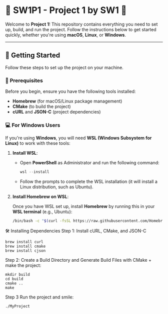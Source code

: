 # 🌟 **SW1P1 - Project 1 by SW1** 🌟

Welcome to **Project 1**! This repository contains everything you need to set up, build, and run the project. Follow the instructions below to get started quickly, whether you're using **macOS**, **Linux**, or **Windows**.

---

## 🚀 **Getting Started**

Follow these steps to set up the project on your machine.

### 🔧 **Prerequisites**

Before you begin, ensure you have the following tools installed:

- **Homebrew** (for macOS/Linux package management)
- **CMake** (to build the project)
- **cURL** and **JSON-C** (project dependencies)

### 💻 **For Windows Users**

If you're using **Windows**, you will need **WSL (Windows Subsystem for Linux)** to work with these tools:

1. **Install WSL**:
   
   - Open **PowerShell** as Administrator and run the following command:

     ```powershell
     wsl --install
     ```

   - Follow the prompts to complete the WSL installation (it will install a Linux distribution, such as Ubuntu).

2. **Install Homebrew on WSL**:
   
   Once you have WSL set up, install **Homebrew** by running this in your **WSL terminal** (e.g., Ubuntu):

   ```bash
   /bin/bash -c "$(curl -fsSL https://raw.githubusercontent.com/Homebrew/install/HEAD/install.sh)"


🛠️ Installing Dependencies
Step 1: Install cURL, CMake, and JSON-C


```
brew install curl
brew install cmake
brew install cjson
```

Step 2: Create a Build Directory and Generate Build Files with CMake + make the project:

```
mkdir build
cd build
cmake ..
make
```

Step 3 Run the project and smile:

```
./MyProject

```


